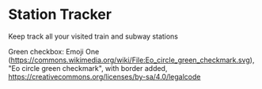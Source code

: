 # Station Tracker
Keep track all your visited train and subway stations


Green checkbox: Emoji One (https://commons.wikimedia.org/wiki/File:Eo_circle_green_checkmark.svg), "Eo circle green checkmark", with border added, https://creativecommons.org/licenses/by-sa/4.0/legalcode
